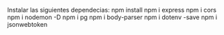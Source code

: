 Instalar las siguientes dependecias:
npm install
npm i express
npm i cors
npm i nodemon -D
npm i pg
npm i body-parser
npm i dotenv -save
npm i jsonwebtoken

